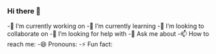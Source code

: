 ### Hi there 👋

-🔭 I’m currently working on 
-🌱 I’m currently learning 
-👯 I’m looking to collaborate on 
-🤔 I’m looking for help with 
-💬 Ask me about 
-📫 How to reach me: 
-😄 Pronouns: 
-⚡ Fun fact: 

